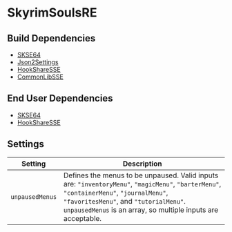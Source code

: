 # SkyrimSoulsRE

## Build Dependencies
* [SKSE64](https://skse.silverlock.org/)
* [Json2Settings](https://github.com/SniffleMan/Json2Settings)
* [HookShareSSE](https://github.com/SniffleMan/HookShareSSE)
* [CommonLibSSE](https://github.com/SniffleMan/CommonLibSSE)

## End User Dependencies
* [SKSE64](https://skse.silverlock.org/)
* [HookShareSSE](https://github.com/SniffleMan/HookShareSSE)

## Settings
Setting | Description
--- | ---
`unpausedMenus` | Defines the menus to be unpaused. Valid inputs are: `"inventoryMenu"`, `"magicMenu"`, `"barterMenu"`, `"containerMenu"`, `"journalMenu"`, `"favoritesMenu"`, and `"tutorialMenu"`. `unpausedMenus` is an array, so multiple inputs are acceptable.

